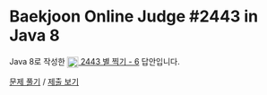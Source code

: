 # Baekjoon Online Judge #2443 in Java 8
Java 8로 작성한 [<img src="https://static.solved.ac/tier_small/3.svg" height="20" align="center">
2443 별 찍기 - 6](https://www.acmicpc.net/problem/2443) 답안입니다.

[문제 풀기](https://www.acmicpc.net/problem/2443) /
[제출 보기](https://www.acmicpc.net/source/88762715)
